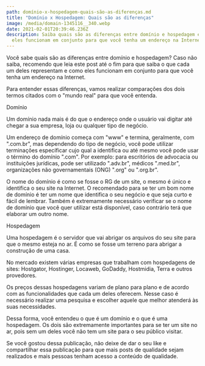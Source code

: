 ```yaml
---
path: domínio-x-hospedagem-quais-são-as-diferenças.md
title: "Domínio x Hospedagem: Quais são as diferenças"
image: /media/domain-1345116__340.webp
date: 2021-02-01T20:39:46.236Z
description: Saiba quais são as diferenças entre domínio e hospedagem e como
  eles funcionam em conjunto para que você tenha um endereço na Internet
---
```

Você sabe quais são as diferenças entre domínio e hospedagem? Caso não saiba, recomendo que leia este post até o fim para que saiba o que cada um deles representam e como eles funcionam em conjunto para que você tenha um endereço na Internet.

Para entender essas diferenças, vamos realizar comparações dos dois termos citados com o "mundo real" para que você entenda.

Domínio

Um domínio nada mais é do que o endereço onde o usuário vai digitar até chegar a sua empresa, loja ou qualquer tipo de negócio.

Um endereço de domínio começa com "www" e termina, geralmente, com ".com.br", mas dependendo do tipo de negócio, você pode utilizar terminações específicar cujo qual a identifica ou até mesmo você pode usar o término do domínio ".com". Por exemplo: para escritórios de advocacia ou instituições jurídicas, pode ser utilizado ".adv.br", médicos ".med.br", organizações não governamentais (ONG) ".org" ou ".org.br".

O nome do domínio é como se fosse o RG de um site, o mesmo é único e identifica o seu site na Internet. O recomendado para se ter um bom nome de domínio é ter um nome que identifica o seu negócio e que seja curto e fácil de lembrar. Também é extremamente necessário verificar se o nome de domínio que você quer utilizar está disponível, caso contrário terá que elaborar um outro nome.

Hospedagem

Uma hospedagem é o servidor que vai abrigar os arquivos do seu site para que o mesmo esteja no ar. É como se fosse um terreno para abrigar a construção de uma casa.

No mercado existem várias empresas que trabalham com hospedagens de sites: Hostgator, Hostinger, Locaweb, GoDaddy, Hostmidia, Terra e outros provedores.

Os preços dessas hospedagens variam de plano para plano e de acordo com as funcionalidades que cada um deles oferecem. Nesse caso é necessário realizar uma pesquisa e escolher aquele que melhor atenderá às suas necessidades.

Dessa forma, você entendeu o que é um domínio e o que é uma hospedagem. Os dois são extremamente importantes para se ter um site no ar, pois sem um deles você não tem um site para o seu público visitar.

Se você gostou dessa publicação, não deixe de dar o seu like e compartilhar essa publicação para que mais posts de qualidade sejam realizados e mais pessoas tenham acesso a conteúdo de qualidade.
